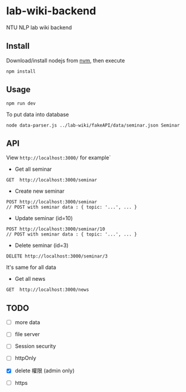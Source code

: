 # lab-wiki-backend
NTU NLP lab wiki backend

## Install
Download/install nodejs from [nvm](https://nodejs.org/en/download/package-manager/#nvm), then execute
    
    npm install

## Usage

    npm run dev

To put data into database

    node data-parser.js ../lab-wiki/fakeAPI/data/seminar.json Seminar



## API

View `http://localhost:3000/` for example`

- Get all seminar
```
GET  http://localhost:3000/seminar
```

- Create new seminar
```
POST http://localhost:3000/seminar
// POST with seminar data : { topic: '...', ... }
```

- Update seminar (id=10)
```
POST http://localhost:3000/seminar/10
// POST with seminar data : { topic: '...', ... }
```

- Delete seminar (id=3)
```
DELETE http://localhost:3000/seminar/3
```

It's same for all data

- Get all news
```
GET  http://localhost:3000/news
```

## TODO
- [ ] more data
- [ ] file server
- [ ] Session security
- [ ] httpOnly
- [x] delete 權限 (admin only)
- [ ] https

